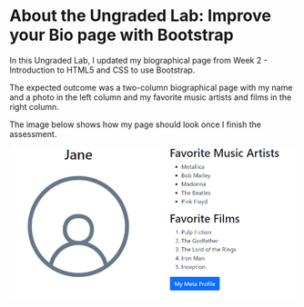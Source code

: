 # **About the Ungraded Lab: Improve your Bio page with Bootstrap**
In this Ungraded Lab, I updated my biographical page from Week 2 - Introduction to HTML5 and CSS to use Bootstrap.

The expected outcome was a two-column biographical page with my name and a photo in the left column and my favorite music artists and films in the right column.

The image below shows how my page should look once I finish the assessment.

![Insert your picture here](profile.png)

